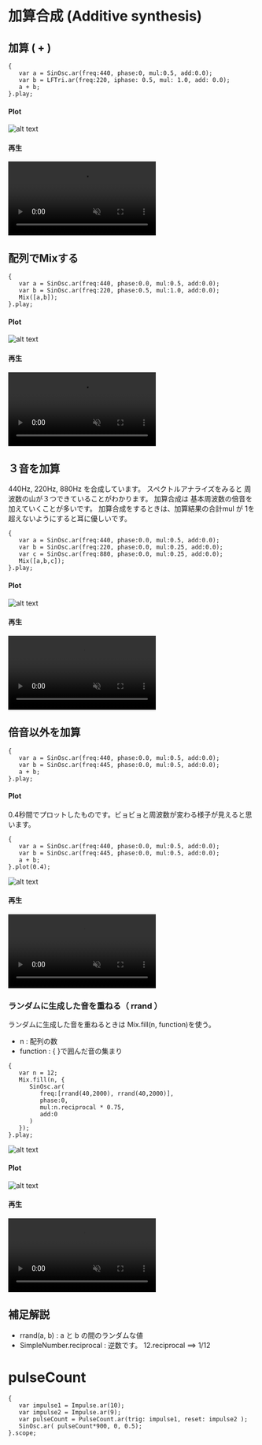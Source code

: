 # 加算合成 (Additive synthesis)

## 加算 ( + )

```superCollider
{
   var a = SinOsc.ar(freq:440, phase:0, mul:0.5, add:0.0);
   var b = LFTri.ar(freq:220, iphase: 0.5, mul: 1.0, add: 0.0);
   a + b;
}.play;
```

#### Plot
![alt text](./Mix_01_plot.png)

#### 再生
<div><video controls src="https://amami-harhid.github.io/superColliderMovies/addotove/Mix_01.mp4" muted="false"></video></div>


## 配列でMixする
```superCollider
{
   var a = SinOsc.ar(freq:440, phase:0.0, mul:0.5, add:0.0);
   var b = SinOsc.ar(freq:220, phase:0.5, mul:1.0, add:0.0);
   Mix([a,b]);
}.play;
```
#### Plot
![alt text](./Mix_02_plot.png)

#### 再生
<div><video controls src="https://amami-harhid.github.io/superColliderMovies/addotove/Mix_02.mp4" muted="false"></video></div>

## ３音を加算

440Hz, 220Hz, 880Hz を合成しています。
スペクトルアナライズをみると 周波数の山が３つできていることがわかります。
加算合成は 基本周波数の倍音を加えていくことが多いです。
加算合成をするときは、加算結果の合計mul が 1を超えないようにすると耳に優しいです。

```superCollider
{
   var a = SinOsc.ar(freq:440, phase:0.0, mul:0.5, add:0.0);
   var b = SinOsc.ar(freq:220, phase:0.0, mul:0.25, add:0.0);
   var c = SinOsc.ar(freq:880, phase:0.0, mul:0.25, add:0.0);
   Mix([a,b,c]);
}.play;
```

#### Plot
![alt text](Mix3Sounds_01_plot.png)

#### 再生
<div><video controls src="https://amami-harhid.github.io/superColliderMovies/addotove/Mix3Sounds_01.mp4" muted="false"></video></div>

## 倍音以外を加算
```superCollider
{
   var a = SinOsc.ar(freq:440, phase:0.0, mul:0.5, add:0.0);
   var b = SinOsc.ar(freq:445, phase:0.0, mul:0.5, add:0.0);
   a + b;
}.play;
```

#### Plot
0.4秒間でプロットしたものです。ビョビョと周波数が変わる様子が見えると思います。
```superCollider
{
   var a = SinOsc.ar(freq:440, phase:0.0, mul:0.5, add:0.0);
   var b = SinOsc.ar(freq:445, phase:0.0, mul:0.5, add:0.0);
   a + b;
}.plot(0.4);
```
![alt text](./Mix_NotHarmonic_01_plot.png)

#### 再生
<div><video controls src="https://amami-harhid.github.io/superColliderMovies/addotove/Mix_NotHarmonic_01.mp4" muted="false"></video></div>

### ランダムに生成した音を重ねる（ rrand ）

ランダムに生成した音を重ねるときは  Mix.fill(n, function)を使う。

- n : 配列の数
- function : {  }で囲んだ音の集まり

```superCollider
{
   var n = 12;
   Mix.fill(n, {
      SinOsc.ar(
         freq:[rrand(40,2000), rrand(40,2000)],
         phase:0,
         mul:n.reciprocal * 0.75,
         add:0
      )
   });
}.play;
```

![alt text](image.png)

#### Plot
![alt text](./CodeSample_01_plot.png)

#### 再生
<div><video controls src="https://amami-harhid.github.io/superColliderMovies/additive/CodeSample_01.mp4" muted="false"></video></div>

## 補足解説

- rrand(a, b) : a と b の間のランダムな値 
- SimpleNumber.reciprocal : 逆数です。 12.reciprocal ==> 1/12


# pulseCount

```superCollider
{ 
   var impulse1 = Impulse.ar(10);
   var impulse2 = Impulse.ar(9);
   var pulseCount = PulseCount.ar(trig: impulse1, reset: impulse2 );
   SinOsc.ar( pulseCount*900, 0, 0.5);
}.scope;
```
